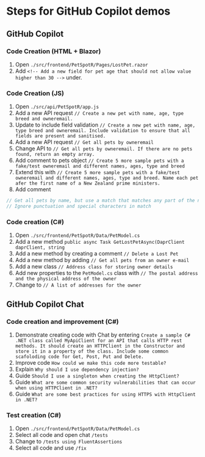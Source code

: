 # Steps for GitHub Copilot demos

## GitHub Copilot

### Code Creation (HTML + Blazor)

1. Open `./src/frontend/PetSpotR/Pages/LostPet.razor`
1. Add `<!-- Add a new field for pet age that should not allow value higher than 30 -->` under.

### Code Creation (JS)

1. Open `./src/api/PetSpotR/app.js`
1. Add a new API request `// Create a new pet with name, age, type breed and owneremail.`
1. Update to include field validation `// Create a new pet with name, age, type breed and owneremail. Include validation to ensure that all fields are present and sanitised.`
1. Add a new API request `// Get all pets by owneremail`
1. Change API to `// Get all pets by owneremail. If there are no pets found, return an empty array.`
1. Add comment to pets object `// Create 5 more sample pets with a fake/test owneremail and different names, ages, type and breed`
1. Extend this with `// Create 5 more sample pets with a fake/test owneremail and different names, ages, type and breed. Name each pet afer the first name of a New Zealand prime ministers.`
1. Add comment

```Javascript
// Get all pets by name, but use a match that matches any part of the name.
// Ignore punctuation and special characters in match
```

### Code creation (C#)

1. Open `./src/frontend/PetSpotR/Data/PetModel.cs`
1. Add a new method `public async Task GetLostPetAsync(DaprClient daprClient, string `
1. Add a new method by creating a comment `// Delete a Lost Pet`
1. Add a new method by adding `// Get all pets from an owner e-mail`
1. Add a new class `// Address class for storing owner details`
1. Add new properties to the `PetModel.cs` class with `// The postal address and the physical address of the owner`
1. Change to `// A list of addresses for the owner`

## GitHub Copilot Chat

### Code creation and improvement (C#)

1. Demonstrate creating code with Chat by entering `Create a sample C# .NET class called MyApiClient for an API that calls HTTP rest methods. It should create an HTTPClient in the Constructor and store it in a property of the class. Include some common scafoloding code for Get, Post, Put and Delete.`
1. Improve code `How could we make this code more testable?`
1. Explain `Why should I use dependency injection?`
1. Guide `Should I use a singleton when creating the HttpClient?`
1. Guide `What are some common security vulnerabilities that can occur when using HTTPClient in .NET?`
1. Guide `What are some best practices for using HTTPS with HttpClient in .NET?`

### Test creation (C#)

1. Open `./src/frontend/PetSpotR/Data/PetModel.cs`
1. Select all code and open chat `/tests`
1. Change to `/tests using FluentAssertions`
1. Select all code and use `/fix`
